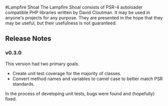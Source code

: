 #Lampfire Shoal
The Lampfire Shoal consists of PSR-4 autoloader compatible PHP libraries written by David Cloutman. 
It may be used in anyone's projects for any purpose. They are presented in the hope that they may be useful, but their usefulness is not guaranteed.

## Release Notes

### v0.3.0
This version had two primary goals.

- Create unit test coverage for the majority of classes.
- Convert method names and variables to camel case to better match PSR standards.

In the process of developing unit tests, bugs were found and (hopefully) fixed.

